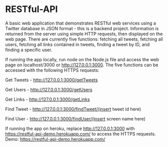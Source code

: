 # RESTful-API

A basic web application that demonstrates RESTful web services using a Twitter database in JSON format - this is a backend project. Information is returned from the server using simple HTTP requests, then displayed on the web page. There are currently five functions: fetching all tweets, fetching all users, fetching all links contained in tweets, finding a tweet by ID, and finding a specific user. 

If running the app locally, run node on the Node.js file and access the web page on localhost/3000 or http://127.0.0.1:3000. The five functions can be accessed with the following HTTPS requests:

Get Tweets - http://127.0.0.1:3000/getTweets

Get Users - http://127.0.0.1:3000/getUsers

Get Links - http://127.0.0.1:3000/getLinks

Find Tweet - http://127.0.0.1:3000/findTweet/(insert tweet id here)

Find User - http://127.0.0.1:3000/findUser/(insert screen name here)

If running the app on heroku, replace http://127.0.0.1:3000 with https://restful-api-demo.herokuapp.com/ to access the HTTPS requests.
Demo: https://restful-api-demo.herokuapp.com/
